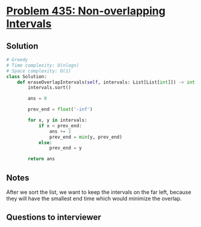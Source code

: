 # [Problem 435: Non-overlapping Intervals](https://leetcode.com/problems/non-overlapping-intervals/)

## Solution

```py
# Greedy
# Time complexity: O(nlogn)
# Space complexity: O(1)
class Solution:
    def eraseOverlapIntervals(self, intervals: List[List[int]]) -> int:
        intervals.sort()

        ans = 0

        prev_end = float('-inf')

        for x, y in intervals:
            if x < prev_end:
                ans += 1
                prev_end = min(y, prev_end)
            else:
                prev_end = y

        return ans
```

## Notes

After we sort the list, we want to keep the intervals on the far left, because they will have the smallest end time which would minimize the overlap.

## Questions to interviewer
